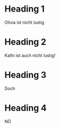 # Heading 1

Olivia ist nicht lustig

# Heading 2

Kathi ist auch nicht lustig!

# Heading 3

Doch

# Heading 4

NÖ